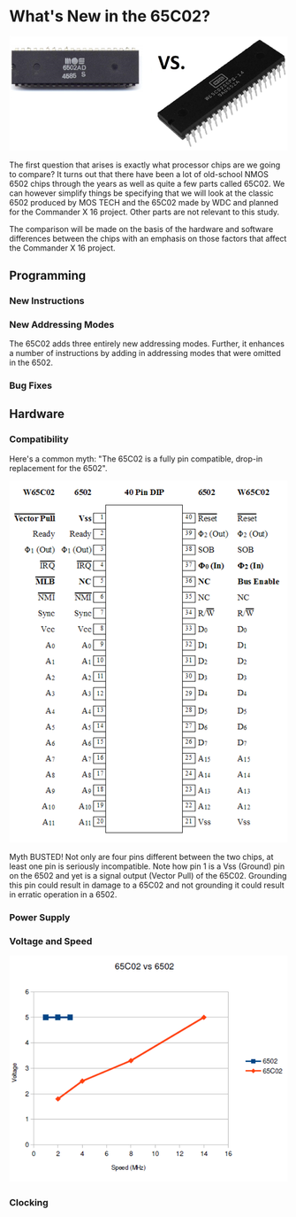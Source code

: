 # What's New in the 65C02?

![6502 vs 65C02](./vs.png)

The first question that arises is exactly what processor chips are we going to
compare? It turns out that there have been a lot of old-school NMOS 6502 chips
through the years as well as quite a few parts called 65C02. We can however
simplify things be specifying that we will look at the classic 6502 produced
by MOS TECH and the 65C02 made by WDC and planned for the Commander X 16
project. Other parts are not relevant to this study.

The comparison will be made on the basis of the hardware and software
differences between the chips with an emphasis on those factors that affect
the Commander X 16 project.

## Programming

### New Instructions

### New Addressing Modes

The 65C02 adds three entirely new addressing modes. Further, it enhances a
number of instructions by adding in addressing modes that were omitted in the
6502.

### Bug Fixes

## Hardware

### Compatibility

Here's a common myth: "The 65C02 is a fully pin compatible, drop-in replacement
for the 6502".

![Pinouts](./pinout.png)

Myth BUSTED! Not only are four pins different between the two chips, at least
one pin is seriously incompatible. Note how pin 1 is a Vss (Ground) pin on
the 6502 and yet is a signal output (Vector Pull) of the 65C02. Grounding
this pin could result in damage to a 65C02 and not grounding it could result
in erratic operation in a 6502.

### Power Supply

### Voltage and Speed

![Voltage vs Speed](./speed.png)

### Clocking

